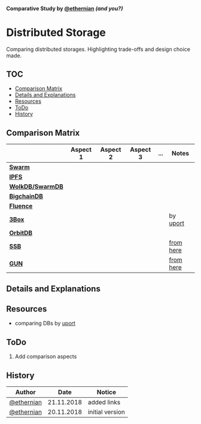 #### Comparative Study by [@ethernian](https://ethereum-magicians.org/u/ethernian/) *(and you?)*
#  Distributed Storage

Comparing distributed storages.
Highlighting trade-offs and design choice made.  

## TOC
* [Comparison Matrix](#comparison-matrix) 
* [Details and Explanations](#Details-and-Explanations)
* [Resources](#resources)
* [ToDo](#todo)
* [History](#history)

## Comparison Matrix
|                | Aspect 1 | Aspect 2 | Aspect 3 | ... | Notes |  
|----------------|----------|----------|----------|-----|-------|
|**[Swarm](http://swarm-gateways.net/bzz:/theswarm.eth/)**       |          |          |          |     |       |
|**[IPFS](https://ipfs.io)**        |          |          |          |     |       |
|**[WolkDB/SwarmDB](https://github.com/wolkdb/swarmdb/wiki)**      |          |          |          |     |       |
|**[BigchainDB](https://www.bigchaindb.com)**  |          |          |          |     |       |
|**[Fluence](https://fluence.one)**     |          |          |          |     |       |
| **[3Box](https://github.com/uport-project/3box)**       |          |          |          |     |  by [uport](https://github.com/uport-project)     |
| **[OrbitDB](https://github.com/orbitdb/orbit-db)**    |          |          |          |     |      |
| **[SSB](https://github.com/ssbc/ssb-db)**        |          |          |          |     |  [from here](#3box-research)     |
| **[GUN](https://gun.eco)**        |          |          |          |     |  [from here](#3box-research)    |



## Details and Explanations

## Resources
* <a name="3box-research"></a> comparing DBs by [uport](https://github.com/uport-project/3box/issues/351)

## ToDo
1. Add comparison aspects

## History

| Author     | Date | Notice |
|------------|------|--------|
|[@ethernian](https://ethereum-magicians.org/u/ethernian)| 21.11.2018| added links |     
|[@ethernian](https://ethereum-magicians.org/u/ethernian)| 20.11.2018| initial version |     

